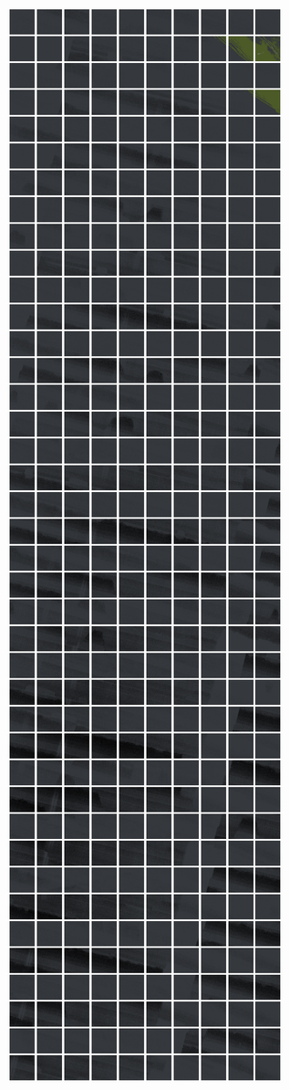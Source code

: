 <html>
<div>
<img src="https://github.com/HakkaTjakka/NL_TILE_MAP/blob/main/18/629/-1061/r.6290.-10610.png" height="44" width="44">
<img src="https://github.com/HakkaTjakka/NL_TILE_MAP/blob/main/18/629/-1061/r.6291.-10610.png" height="44" width="44">
<img src="https://github.com/HakkaTjakka/NL_TILE_MAP/blob/main/18/629/-1061/r.6292.-10610.png" height="44" width="44">
<img src="https://github.com/HakkaTjakka/NL_TILE_MAP/blob/main/18/629/-1061/r.6293.-10610.png" height="44" width="44">
<img src="https://github.com/HakkaTjakka/NL_TILE_MAP/blob/main/18/629/-1061/r.6294.-10610.png" height="44" width="44">
<img src="https://github.com/HakkaTjakka/NL_TILE_MAP/blob/main/18/629/-1061/r.6295.-10610.png" height="44" width="44">
<img src="https://github.com/HakkaTjakka/NL_TILE_MAP/blob/main/18/629/-1061/r.6296.-10610.png" height="44" width="44">
<img src="https://github.com/HakkaTjakka/NL_TILE_MAP/blob/main/18/629/-1061/r.6297.-10610.png" height="44" width="44">
<img src="https://github.com/HakkaTjakka/NL_TILE_MAP/blob/main/18/629/-1061/r.6298.-10610.png" height="44" width="44">
<img src="https://github.com/HakkaTjakka/NL_TILE_MAP/blob/main/18/629/-1061/r.6299.-10610.png" height="44" width="44">
<img src="https://github.com/HakkaTjakka/NL_TILE_MAP/blob/main/18/630/-1061/r.6300.-10610.png" height="44" width="44">
<img src="https://github.com/HakkaTjakka/NL_TILE_MAP/blob/main/18/630/-1061/r.6301.-10610.png" height="44" width="44">
<img src="https://github.com/HakkaTjakka/NL_TILE_MAP/blob/main/18/630/-1061/r.6302.-10610.png" height="44" width="44">
<img src="https://github.com/HakkaTjakka/NL_TILE_MAP/blob/main/18/630/-1061/r.6303.-10610.png" height="44" width="44">
<img src="https://github.com/HakkaTjakka/NL_TILE_MAP/blob/main/18/630/-1061/r.6304.-10610.png" height="44" width="44">
<img src="https://github.com/HakkaTjakka/NL_TILE_MAP/blob/main/18/630/-1061/r.6305.-10610.png" height="44" width="44">
<img src="https://github.com/HakkaTjakka/NL_TILE_MAP/blob/main/18/630/-1061/r.6306.-10610.png" height="44" width="44">
<img src="https://github.com/HakkaTjakka/NL_TILE_MAP/blob/main/18/630/-1061/r.6307.-10610.png" height="44" width="44">
<img src="https://github.com/HakkaTjakka/NL_TILE_MAP/blob/main/18/630/-1061/r.6308.-10610.png" height="44" width="44">
<img src="https://github.com/HakkaTjakka/NL_TILE_MAP/blob/main/18/630/-1061/r.6309.-10610.png" height="44" width="44">
<br>
<img src="https://github.com/HakkaTjakka/NL_TILE_MAP/blob/main/18/629/-1061/r.6290.-10609.png" height="44" width="44">
<img src="https://github.com/HakkaTjakka/NL_TILE_MAP/blob/main/18/629/-1061/r.6291.-10609.png" height="44" width="44">
<img src="https://github.com/HakkaTjakka/NL_TILE_MAP/blob/main/18/629/-1061/r.6292.-10609.png" height="44" width="44">
<img src="https://github.com/HakkaTjakka/NL_TILE_MAP/blob/main/18/629/-1061/r.6293.-10609.png" height="44" width="44">
<img src="https://github.com/HakkaTjakka/NL_TILE_MAP/blob/main/18/629/-1061/r.6294.-10609.png" height="44" width="44">
<img src="https://github.com/HakkaTjakka/NL_TILE_MAP/blob/main/18/629/-1061/r.6295.-10609.png" height="44" width="44">
<img src="https://github.com/HakkaTjakka/NL_TILE_MAP/blob/main/18/629/-1061/r.6296.-10609.png" height="44" width="44">
<img src="https://github.com/HakkaTjakka/NL_TILE_MAP/blob/main/18/629/-1061/r.6297.-10609.png" height="44" width="44">
<img src="https://github.com/HakkaTjakka/NL_TILE_MAP/blob/main/18/629/-1061/r.6298.-10609.png" height="44" width="44">
<img src="https://github.com/HakkaTjakka/NL_TILE_MAP/blob/main/18/629/-1061/r.6299.-10609.png" height="44" width="44">
<img src="https://github.com/HakkaTjakka/NL_TILE_MAP/blob/main/18/630/-1061/r.6300.-10609.png" height="44" width="44">
<img src="https://github.com/HakkaTjakka/NL_TILE_MAP/blob/main/18/630/-1061/r.6301.-10609.png" height="44" width="44">
<img src="https://github.com/HakkaTjakka/NL_TILE_MAP/blob/main/18/630/-1061/r.6302.-10609.png" height="44" width="44">
<img src="https://github.com/HakkaTjakka/NL_TILE_MAP/blob/main/18/630/-1061/r.6303.-10609.png" height="44" width="44">
<img src="https://github.com/HakkaTjakka/NL_TILE_MAP/blob/main/18/630/-1061/r.6304.-10609.png" height="44" width="44">
<img src="https://github.com/HakkaTjakka/NL_TILE_MAP/blob/main/18/630/-1061/r.6305.-10609.png" height="44" width="44">
<img src="https://github.com/HakkaTjakka/NL_TILE_MAP/blob/main/18/630/-1061/r.6306.-10609.png" height="44" width="44">
<img src="https://github.com/HakkaTjakka/NL_TILE_MAP/blob/main/18/630/-1061/r.6307.-10609.png" height="44" width="44">
<img src="https://github.com/HakkaTjakka/NL_TILE_MAP/blob/main/18/630/-1061/r.6308.-10609.png" height="44" width="44">
<img src="https://github.com/HakkaTjakka/NL_TILE_MAP/blob/main/18/630/-1061/r.6309.-10609.png" height="44" width="44">
<br>
<img src="https://github.com/HakkaTjakka/NL_TILE_MAP/blob/main/18/629/-1061/r.6290.-10608.png" height="44" width="44">
<img src="https://github.com/HakkaTjakka/NL_TILE_MAP/blob/main/18/629/-1061/r.6291.-10608.png" height="44" width="44">
<img src="https://github.com/HakkaTjakka/NL_TILE_MAP/blob/main/18/629/-1061/r.6292.-10608.png" height="44" width="44">
<img src="https://github.com/HakkaTjakka/NL_TILE_MAP/blob/main/18/629/-1061/r.6293.-10608.png" height="44" width="44">
<img src="https://github.com/HakkaTjakka/NL_TILE_MAP/blob/main/18/629/-1061/r.6294.-10608.png" height="44" width="44">
<img src="https://github.com/HakkaTjakka/NL_TILE_MAP/blob/main/18/629/-1061/r.6295.-10608.png" height="44" width="44">
<img src="https://github.com/HakkaTjakka/NL_TILE_MAP/blob/main/18/629/-1061/r.6296.-10608.png" height="44" width="44">
<img src="https://github.com/HakkaTjakka/NL_TILE_MAP/blob/main/18/629/-1061/r.6297.-10608.png" height="44" width="44">
<img src="https://github.com/HakkaTjakka/NL_TILE_MAP/blob/main/18/629/-1061/r.6298.-10608.png" height="44" width="44">
<img src="https://github.com/HakkaTjakka/NL_TILE_MAP/blob/main/18/629/-1061/r.6299.-10608.png" height="44" width="44">
<img src="https://github.com/HakkaTjakka/NL_TILE_MAP/blob/main/18/630/-1061/r.6300.-10608.png" height="44" width="44">
<img src="https://github.com/HakkaTjakka/NL_TILE_MAP/blob/main/18/630/-1061/r.6301.-10608.png" height="44" width="44">
<img src="https://github.com/HakkaTjakka/NL_TILE_MAP/blob/main/18/630/-1061/r.6302.-10608.png" height="44" width="44">
<img src="https://github.com/HakkaTjakka/NL_TILE_MAP/blob/main/18/630/-1061/r.6303.-10608.png" height="44" width="44">
<img src="https://github.com/HakkaTjakka/NL_TILE_MAP/blob/main/18/630/-1061/r.6304.-10608.png" height="44" width="44">
<img src="https://github.com/HakkaTjakka/NL_TILE_MAP/blob/main/18/630/-1061/r.6305.-10608.png" height="44" width="44">
<img src="https://github.com/HakkaTjakka/NL_TILE_MAP/blob/main/18/630/-1061/r.6306.-10608.png" height="44" width="44">
<img src="https://github.com/HakkaTjakka/NL_TILE_MAP/blob/main/18/630/-1061/r.6307.-10608.png" height="44" width="44">
<img src="https://github.com/HakkaTjakka/NL_TILE_MAP/blob/main/18/630/-1061/r.6308.-10608.png" height="44" width="44">
<img src="https://github.com/HakkaTjakka/NL_TILE_MAP/blob/main/18/630/-1061/r.6309.-10608.png" height="44" width="44">
<br>
<img src="https://github.com/HakkaTjakka/NL_TILE_MAP/blob/main/18/629/-1061/r.6290.-10607.png" height="44" width="44">
<img src="https://github.com/HakkaTjakka/NL_TILE_MAP/blob/main/18/629/-1061/r.6291.-10607.png" height="44" width="44">
<img src="https://github.com/HakkaTjakka/NL_TILE_MAP/blob/main/18/629/-1061/r.6292.-10607.png" height="44" width="44">
<img src="https://github.com/HakkaTjakka/NL_TILE_MAP/blob/main/18/629/-1061/r.6293.-10607.png" height="44" width="44">
<img src="https://github.com/HakkaTjakka/NL_TILE_MAP/blob/main/18/629/-1061/r.6294.-10607.png" height="44" width="44">
<img src="https://github.com/HakkaTjakka/NL_TILE_MAP/blob/main/18/629/-1061/r.6295.-10607.png" height="44" width="44">
<img src="https://github.com/HakkaTjakka/NL_TILE_MAP/blob/main/18/629/-1061/r.6296.-10607.png" height="44" width="44">
<img src="https://github.com/HakkaTjakka/NL_TILE_MAP/blob/main/18/629/-1061/r.6297.-10607.png" height="44" width="44">
<img src="https://github.com/HakkaTjakka/NL_TILE_MAP/blob/main/18/629/-1061/r.6298.-10607.png" height="44" width="44">
<img src="https://github.com/HakkaTjakka/NL_TILE_MAP/blob/main/18/629/-1061/r.6299.-10607.png" height="44" width="44">
<img src="https://github.com/HakkaTjakka/NL_TILE_MAP/blob/main/18/630/-1061/r.6300.-10607.png" height="44" width="44">
<img src="https://github.com/HakkaTjakka/NL_TILE_MAP/blob/main/18/630/-1061/r.6301.-10607.png" height="44" width="44">
<img src="https://github.com/HakkaTjakka/NL_TILE_MAP/blob/main/18/630/-1061/r.6302.-10607.png" height="44" width="44">
<img src="https://github.com/HakkaTjakka/NL_TILE_MAP/blob/main/18/630/-1061/r.6303.-10607.png" height="44" width="44">
<img src="https://github.com/HakkaTjakka/NL_TILE_MAP/blob/main/18/630/-1061/r.6304.-10607.png" height="44" width="44">
<img src="https://github.com/HakkaTjakka/NL_TILE_MAP/blob/main/18/630/-1061/r.6305.-10607.png" height="44" width="44">
<img src="https://github.com/HakkaTjakka/NL_TILE_MAP/blob/main/18/630/-1061/r.6306.-10607.png" height="44" width="44">
<img src="https://github.com/HakkaTjakka/NL_TILE_MAP/blob/main/18/630/-1061/r.6307.-10607.png" height="44" width="44">
<img src="https://github.com/HakkaTjakka/NL_TILE_MAP/blob/main/18/630/-1061/r.6308.-10607.png" height="44" width="44">
<img src="https://github.com/HakkaTjakka/NL_TILE_MAP/blob/main/18/630/-1061/r.6309.-10607.png" height="44" width="44">
<br>
<img src="https://github.com/HakkaTjakka/NL_TILE_MAP/blob/main/18/629/-1061/r.6290.-10606.png" height="44" width="44">
<img src="https://github.com/HakkaTjakka/NL_TILE_MAP/blob/main/18/629/-1061/r.6291.-10606.png" height="44" width="44">
<img src="https://github.com/HakkaTjakka/NL_TILE_MAP/blob/main/18/629/-1061/r.6292.-10606.png" height="44" width="44">
<img src="https://github.com/HakkaTjakka/NL_TILE_MAP/blob/main/18/629/-1061/r.6293.-10606.png" height="44" width="44">
<img src="https://github.com/HakkaTjakka/NL_TILE_MAP/blob/main/18/629/-1061/r.6294.-10606.png" height="44" width="44">
<img src="https://github.com/HakkaTjakka/NL_TILE_MAP/blob/main/18/629/-1061/r.6295.-10606.png" height="44" width="44">
<img src="https://github.com/HakkaTjakka/NL_TILE_MAP/blob/main/18/629/-1061/r.6296.-10606.png" height="44" width="44">
<img src="https://github.com/HakkaTjakka/NL_TILE_MAP/blob/main/18/629/-1061/r.6297.-10606.png" height="44" width="44">
<img src="https://github.com/HakkaTjakka/NL_TILE_MAP/blob/main/18/629/-1061/r.6298.-10606.png" height="44" width="44">
<img src="https://github.com/HakkaTjakka/NL_TILE_MAP/blob/main/18/629/-1061/r.6299.-10606.png" height="44" width="44">
<img src="https://github.com/HakkaTjakka/NL_TILE_MAP/blob/main/18/630/-1061/r.6300.-10606.png" height="44" width="44">
<img src="https://github.com/HakkaTjakka/NL_TILE_MAP/blob/main/18/630/-1061/r.6301.-10606.png" height="44" width="44">
<img src="https://github.com/HakkaTjakka/NL_TILE_MAP/blob/main/18/630/-1061/r.6302.-10606.png" height="44" width="44">
<img src="https://github.com/HakkaTjakka/NL_TILE_MAP/blob/main/18/630/-1061/r.6303.-10606.png" height="44" width="44">
<img src="https://github.com/HakkaTjakka/NL_TILE_MAP/blob/main/18/630/-1061/r.6304.-10606.png" height="44" width="44">
<img src="https://github.com/HakkaTjakka/NL_TILE_MAP/blob/main/18/630/-1061/r.6305.-10606.png" height="44" width="44">
<img src="https://github.com/HakkaTjakka/NL_TILE_MAP/blob/main/18/630/-1061/r.6306.-10606.png" height="44" width="44">
<img src="https://github.com/HakkaTjakka/NL_TILE_MAP/blob/main/18/630/-1061/r.6307.-10606.png" height="44" width="44">
<img src="https://github.com/HakkaTjakka/NL_TILE_MAP/blob/main/18/630/-1061/r.6308.-10606.png" height="44" width="44">
<img src="https://github.com/HakkaTjakka/NL_TILE_MAP/blob/main/18/630/-1061/r.6309.-10606.png" height="44" width="44">
<br>
<img src="https://github.com/HakkaTjakka/NL_TILE_MAP/blob/main/18/629/-1061/r.6290.-10605.png" height="44" width="44">
<img src="https://github.com/HakkaTjakka/NL_TILE_MAP/blob/main/18/629/-1061/r.6291.-10605.png" height="44" width="44">
<img src="https://github.com/HakkaTjakka/NL_TILE_MAP/blob/main/18/629/-1061/r.6292.-10605.png" height="44" width="44">
<img src="https://github.com/HakkaTjakka/NL_TILE_MAP/blob/main/18/629/-1061/r.6293.-10605.png" height="44" width="44">
<img src="https://github.com/HakkaTjakka/NL_TILE_MAP/blob/main/18/629/-1061/r.6294.-10605.png" height="44" width="44">
<img src="https://github.com/HakkaTjakka/NL_TILE_MAP/blob/main/18/629/-1061/r.6295.-10605.png" height="44" width="44">
<img src="https://github.com/HakkaTjakka/NL_TILE_MAP/blob/main/18/629/-1061/r.6296.-10605.png" height="44" width="44">
<img src="https://github.com/HakkaTjakka/NL_TILE_MAP/blob/main/18/629/-1061/r.6297.-10605.png" height="44" width="44">
<img src="https://github.com/HakkaTjakka/NL_TILE_MAP/blob/main/18/629/-1061/r.6298.-10605.png" height="44" width="44">
<img src="https://github.com/HakkaTjakka/NL_TILE_MAP/blob/main/18/629/-1061/r.6299.-10605.png" height="44" width="44">
<img src="https://github.com/HakkaTjakka/NL_TILE_MAP/blob/main/18/630/-1061/r.6300.-10605.png" height="44" width="44">
<img src="https://github.com/HakkaTjakka/NL_TILE_MAP/blob/main/18/630/-1061/r.6301.-10605.png" height="44" width="44">
<img src="https://github.com/HakkaTjakka/NL_TILE_MAP/blob/main/18/630/-1061/r.6302.-10605.png" height="44" width="44">
<img src="https://github.com/HakkaTjakka/NL_TILE_MAP/blob/main/18/630/-1061/r.6303.-10605.png" height="44" width="44">
<img src="https://github.com/HakkaTjakka/NL_TILE_MAP/blob/main/18/630/-1061/r.6304.-10605.png" height="44" width="44">
<img src="https://github.com/HakkaTjakka/NL_TILE_MAP/blob/main/18/630/-1061/r.6305.-10605.png" height="44" width="44">
<img src="https://github.com/HakkaTjakka/NL_TILE_MAP/blob/main/18/630/-1061/r.6306.-10605.png" height="44" width="44">
<img src="https://github.com/HakkaTjakka/NL_TILE_MAP/blob/main/18/630/-1061/r.6307.-10605.png" height="44" width="44">
<img src="https://github.com/HakkaTjakka/NL_TILE_MAP/blob/main/18/630/-1061/r.6308.-10605.png" height="44" width="44">
<img src="https://github.com/HakkaTjakka/NL_TILE_MAP/blob/main/18/630/-1061/r.6309.-10605.png" height="44" width="44">
<br>
<img src="https://github.com/HakkaTjakka/NL_TILE_MAP/blob/main/18/629/-1061/r.6290.-10604.png" height="44" width="44">
<img src="https://github.com/HakkaTjakka/NL_TILE_MAP/blob/main/18/629/-1061/r.6291.-10604.png" height="44" width="44">
<img src="https://github.com/HakkaTjakka/NL_TILE_MAP/blob/main/18/629/-1061/r.6292.-10604.png" height="44" width="44">
<img src="https://github.com/HakkaTjakka/NL_TILE_MAP/blob/main/18/629/-1061/r.6293.-10604.png" height="44" width="44">
<img src="https://github.com/HakkaTjakka/NL_TILE_MAP/blob/main/18/629/-1061/r.6294.-10604.png" height="44" width="44">
<img src="https://github.com/HakkaTjakka/NL_TILE_MAP/blob/main/18/629/-1061/r.6295.-10604.png" height="44" width="44">
<img src="https://github.com/HakkaTjakka/NL_TILE_MAP/blob/main/18/629/-1061/r.6296.-10604.png" height="44" width="44">
<img src="https://github.com/HakkaTjakka/NL_TILE_MAP/blob/main/18/629/-1061/r.6297.-10604.png" height="44" width="44">
<img src="https://github.com/HakkaTjakka/NL_TILE_MAP/blob/main/18/629/-1061/r.6298.-10604.png" height="44" width="44">
<img src="https://github.com/HakkaTjakka/NL_TILE_MAP/blob/main/18/629/-1061/r.6299.-10604.png" height="44" width="44">
<img src="https://github.com/HakkaTjakka/NL_TILE_MAP/blob/main/18/630/-1061/r.6300.-10604.png" height="44" width="44">
<img src="https://github.com/HakkaTjakka/NL_TILE_MAP/blob/main/18/630/-1061/r.6301.-10604.png" height="44" width="44">
<img src="https://github.com/HakkaTjakka/NL_TILE_MAP/blob/main/18/630/-1061/r.6302.-10604.png" height="44" width="44">
<img src="https://github.com/HakkaTjakka/NL_TILE_MAP/blob/main/18/630/-1061/r.6303.-10604.png" height="44" width="44">
<img src="https://github.com/HakkaTjakka/NL_TILE_MAP/blob/main/18/630/-1061/r.6304.-10604.png" height="44" width="44">
<img src="https://github.com/HakkaTjakka/NL_TILE_MAP/blob/main/18/630/-1061/r.6305.-10604.png" height="44" width="44">
<img src="https://github.com/HakkaTjakka/NL_TILE_MAP/blob/main/18/630/-1061/r.6306.-10604.png" height="44" width="44">
<img src="https://github.com/HakkaTjakka/NL_TILE_MAP/blob/main/18/630/-1061/r.6307.-10604.png" height="44" width="44">
<img src="https://github.com/HakkaTjakka/NL_TILE_MAP/blob/main/18/630/-1061/r.6308.-10604.png" height="44" width="44">
<img src="https://github.com/HakkaTjakka/NL_TILE_MAP/blob/main/18/630/-1061/r.6309.-10604.png" height="44" width="44">
<br>
<img src="https://github.com/HakkaTjakka/NL_TILE_MAP/blob/main/18/629/-1061/r.6290.-10603.png" height="44" width="44">
<img src="https://github.com/HakkaTjakka/NL_TILE_MAP/blob/main/18/629/-1061/r.6291.-10603.png" height="44" width="44">
<img src="https://github.com/HakkaTjakka/NL_TILE_MAP/blob/main/18/629/-1061/r.6292.-10603.png" height="44" width="44">
<img src="https://github.com/HakkaTjakka/NL_TILE_MAP/blob/main/18/629/-1061/r.6293.-10603.png" height="44" width="44">
<img src="https://github.com/HakkaTjakka/NL_TILE_MAP/blob/main/18/629/-1061/r.6294.-10603.png" height="44" width="44">
<img src="https://github.com/HakkaTjakka/NL_TILE_MAP/blob/main/18/629/-1061/r.6295.-10603.png" height="44" width="44">
<img src="https://github.com/HakkaTjakka/NL_TILE_MAP/blob/main/18/629/-1061/r.6296.-10603.png" height="44" width="44">
<img src="https://github.com/HakkaTjakka/NL_TILE_MAP/blob/main/18/629/-1061/r.6297.-10603.png" height="44" width="44">
<img src="https://github.com/HakkaTjakka/NL_TILE_MAP/blob/main/18/629/-1061/r.6298.-10603.png" height="44" width="44">
<img src="https://github.com/HakkaTjakka/NL_TILE_MAP/blob/main/18/629/-1061/r.6299.-10603.png" height="44" width="44">
<img src="https://github.com/HakkaTjakka/NL_TILE_MAP/blob/main/18/630/-1061/r.6300.-10603.png" height="44" width="44">
<img src="https://github.com/HakkaTjakka/NL_TILE_MAP/blob/main/18/630/-1061/r.6301.-10603.png" height="44" width="44">
<img src="https://github.com/HakkaTjakka/NL_TILE_MAP/blob/main/18/630/-1061/r.6302.-10603.png" height="44" width="44">
<img src="https://github.com/HakkaTjakka/NL_TILE_MAP/blob/main/18/630/-1061/r.6303.-10603.png" height="44" width="44">
<img src="https://github.com/HakkaTjakka/NL_TILE_MAP/blob/main/18/630/-1061/r.6304.-10603.png" height="44" width="44">
<img src="https://github.com/HakkaTjakka/NL_TILE_MAP/blob/main/18/630/-1061/r.6305.-10603.png" height="44" width="44">
<img src="https://github.com/HakkaTjakka/NL_TILE_MAP/blob/main/18/630/-1061/r.6306.-10603.png" height="44" width="44">
<img src="https://github.com/HakkaTjakka/NL_TILE_MAP/blob/main/18/630/-1061/r.6307.-10603.png" height="44" width="44">
<img src="https://github.com/HakkaTjakka/NL_TILE_MAP/blob/main/18/630/-1061/r.6308.-10603.png" height="44" width="44">
<img src="https://github.com/HakkaTjakka/NL_TILE_MAP/blob/main/18/630/-1061/r.6309.-10603.png" height="44" width="44">
<br>
<img src="https://github.com/HakkaTjakka/NL_TILE_MAP/blob/main/18/629/-1061/r.6290.-10602.png" height="44" width="44">
<img src="https://github.com/HakkaTjakka/NL_TILE_MAP/blob/main/18/629/-1061/r.6291.-10602.png" height="44" width="44">
<img src="https://github.com/HakkaTjakka/NL_TILE_MAP/blob/main/18/629/-1061/r.6292.-10602.png" height="44" width="44">
<img src="https://github.com/HakkaTjakka/NL_TILE_MAP/blob/main/18/629/-1061/r.6293.-10602.png" height="44" width="44">
<img src="https://github.com/HakkaTjakka/NL_TILE_MAP/blob/main/18/629/-1061/r.6294.-10602.png" height="44" width="44">
<img src="https://github.com/HakkaTjakka/NL_TILE_MAP/blob/main/18/629/-1061/r.6295.-10602.png" height="44" width="44">
<img src="https://github.com/HakkaTjakka/NL_TILE_MAP/blob/main/18/629/-1061/r.6296.-10602.png" height="44" width="44">
<img src="https://github.com/HakkaTjakka/NL_TILE_MAP/blob/main/18/629/-1061/r.6297.-10602.png" height="44" width="44">
<img src="https://github.com/HakkaTjakka/NL_TILE_MAP/blob/main/18/629/-1061/r.6298.-10602.png" height="44" width="44">
<img src="https://github.com/HakkaTjakka/NL_TILE_MAP/blob/main/18/629/-1061/r.6299.-10602.png" height="44" width="44">
<img src="https://github.com/HakkaTjakka/NL_TILE_MAP/blob/main/18/630/-1061/r.6300.-10602.png" height="44" width="44">
<img src="https://github.com/HakkaTjakka/NL_TILE_MAP/blob/main/18/630/-1061/r.6301.-10602.png" height="44" width="44">
<img src="https://github.com/HakkaTjakka/NL_TILE_MAP/blob/main/18/630/-1061/r.6302.-10602.png" height="44" width="44">
<img src="https://github.com/HakkaTjakka/NL_TILE_MAP/blob/main/18/630/-1061/r.6303.-10602.png" height="44" width="44">
<img src="https://github.com/HakkaTjakka/NL_TILE_MAP/blob/main/18/630/-1061/r.6304.-10602.png" height="44" width="44">
<img src="https://github.com/HakkaTjakka/NL_TILE_MAP/blob/main/18/630/-1061/r.6305.-10602.png" height="44" width="44">
<img src="https://github.com/HakkaTjakka/NL_TILE_MAP/blob/main/18/630/-1061/r.6306.-10602.png" height="44" width="44">
<img src="https://github.com/HakkaTjakka/NL_TILE_MAP/blob/main/18/630/-1061/r.6307.-10602.png" height="44" width="44">
<img src="https://github.com/HakkaTjakka/NL_TILE_MAP/blob/main/18/630/-1061/r.6308.-10602.png" height="44" width="44">
<img src="https://github.com/HakkaTjakka/NL_TILE_MAP/blob/main/18/630/-1061/r.6309.-10602.png" height="44" width="44">
<br>
<img src="https://github.com/HakkaTjakka/NL_TILE_MAP/blob/main/18/629/-1061/r.6290.-10601.png" height="44" width="44">
<img src="https://github.com/HakkaTjakka/NL_TILE_MAP/blob/main/18/629/-1061/r.6291.-10601.png" height="44" width="44">
<img src="https://github.com/HakkaTjakka/NL_TILE_MAP/blob/main/18/629/-1061/r.6292.-10601.png" height="44" width="44">
<img src="https://github.com/HakkaTjakka/NL_TILE_MAP/blob/main/18/629/-1061/r.6293.-10601.png" height="44" width="44">
<img src="https://github.com/HakkaTjakka/NL_TILE_MAP/blob/main/18/629/-1061/r.6294.-10601.png" height="44" width="44">
<img src="https://github.com/HakkaTjakka/NL_TILE_MAP/blob/main/18/629/-1061/r.6295.-10601.png" height="44" width="44">
<img src="https://github.com/HakkaTjakka/NL_TILE_MAP/blob/main/18/629/-1061/r.6296.-10601.png" height="44" width="44">
<img src="https://github.com/HakkaTjakka/NL_TILE_MAP/blob/main/18/629/-1061/r.6297.-10601.png" height="44" width="44">
<img src="https://github.com/HakkaTjakka/NL_TILE_MAP/blob/main/18/629/-1061/r.6298.-10601.png" height="44" width="44">
<img src="https://github.com/HakkaTjakka/NL_TILE_MAP/blob/main/18/629/-1061/r.6299.-10601.png" height="44" width="44">
<img src="https://github.com/HakkaTjakka/NL_TILE_MAP/blob/main/18/630/-1061/r.6300.-10601.png" height="44" width="44">
<img src="https://github.com/HakkaTjakka/NL_TILE_MAP/blob/main/18/630/-1061/r.6301.-10601.png" height="44" width="44">
<img src="https://github.com/HakkaTjakka/NL_TILE_MAP/blob/main/18/630/-1061/r.6302.-10601.png" height="44" width="44">
<img src="https://github.com/HakkaTjakka/NL_TILE_MAP/blob/main/18/630/-1061/r.6303.-10601.png" height="44" width="44">
<img src="https://github.com/HakkaTjakka/NL_TILE_MAP/blob/main/18/630/-1061/r.6304.-10601.png" height="44" width="44">
<img src="https://github.com/HakkaTjakka/NL_TILE_MAP/blob/main/18/630/-1061/r.6305.-10601.png" height="44" width="44">
<img src="https://github.com/HakkaTjakka/NL_TILE_MAP/blob/main/18/630/-1061/r.6306.-10601.png" height="44" width="44">
<img src="https://github.com/HakkaTjakka/NL_TILE_MAP/blob/main/18/630/-1061/r.6307.-10601.png" height="44" width="44">
<img src="https://github.com/HakkaTjakka/NL_TILE_MAP/blob/main/18/630/-1061/r.6308.-10601.png" height="44" width="44">
<img src="https://github.com/HakkaTjakka/NL_TILE_MAP/blob/main/18/630/-1061/r.6309.-10601.png" height="44" width="44">
<br>
<img src="https://github.com/HakkaTjakka/NL_TILE_MAP/blob/main/18/629/-1060/r.6290.-10600.png" height="44" width="44">
<img src="https://github.com/HakkaTjakka/NL_TILE_MAP/blob/main/18/629/-1060/r.6291.-10600.png" height="44" width="44">
<img src="https://github.com/HakkaTjakka/NL_TILE_MAP/blob/main/18/629/-1060/r.6292.-10600.png" height="44" width="44">
<img src="https://github.com/HakkaTjakka/NL_TILE_MAP/blob/main/18/629/-1060/r.6293.-10600.png" height="44" width="44">
<img src="https://github.com/HakkaTjakka/NL_TILE_MAP/blob/main/18/629/-1060/r.6294.-10600.png" height="44" width="44">
<img src="https://github.com/HakkaTjakka/NL_TILE_MAP/blob/main/18/629/-1060/r.6295.-10600.png" height="44" width="44">
<img src="https://github.com/HakkaTjakka/NL_TILE_MAP/blob/main/18/629/-1060/r.6296.-10600.png" height="44" width="44">
<img src="https://github.com/HakkaTjakka/NL_TILE_MAP/blob/main/18/629/-1060/r.6297.-10600.png" height="44" width="44">
<img src="https://github.com/HakkaTjakka/NL_TILE_MAP/blob/main/18/629/-1060/r.6298.-10600.png" height="44" width="44">
<img src="https://github.com/HakkaTjakka/NL_TILE_MAP/blob/main/18/629/-1060/r.6299.-10600.png" height="44" width="44">
<img src="https://github.com/HakkaTjakka/NL_TILE_MAP/blob/main/18/630/-1060/r.6300.-10600.png" height="44" width="44">
<img src="https://github.com/HakkaTjakka/NL_TILE_MAP/blob/main/18/630/-1060/r.6301.-10600.png" height="44" width="44">
<img src="https://github.com/HakkaTjakka/NL_TILE_MAP/blob/main/18/630/-1060/r.6302.-10600.png" height="44" width="44">
<img src="https://github.com/HakkaTjakka/NL_TILE_MAP/blob/main/18/630/-1060/r.6303.-10600.png" height="44" width="44">
<img src="https://github.com/HakkaTjakka/NL_TILE_MAP/blob/main/18/630/-1060/r.6304.-10600.png" height="44" width="44">
<img src="https://github.com/HakkaTjakka/NL_TILE_MAP/blob/main/18/630/-1060/r.6305.-10600.png" height="44" width="44">
<img src="https://github.com/HakkaTjakka/NL_TILE_MAP/blob/main/18/630/-1060/r.6306.-10600.png" height="44" width="44">
<img src="https://github.com/HakkaTjakka/NL_TILE_MAP/blob/main/18/630/-1060/r.6307.-10600.png" height="44" width="44">
<img src="https://github.com/HakkaTjakka/NL_TILE_MAP/blob/main/18/630/-1060/r.6308.-10600.png" height="44" width="44">
<img src="https://github.com/HakkaTjakka/NL_TILE_MAP/blob/main/18/630/-1060/r.6309.-10600.png" height="44" width="44">
<br>
<img src="https://github.com/HakkaTjakka/NL_TILE_MAP/blob/main/18/629/-1060/r.6290.-10599.png" height="44" width="44">
<img src="https://github.com/HakkaTjakka/NL_TILE_MAP/blob/main/18/629/-1060/r.6291.-10599.png" height="44" width="44">
<img src="https://github.com/HakkaTjakka/NL_TILE_MAP/blob/main/18/629/-1060/r.6292.-10599.png" height="44" width="44">
<img src="https://github.com/HakkaTjakka/NL_TILE_MAP/blob/main/18/629/-1060/r.6293.-10599.png" height="44" width="44">
<img src="https://github.com/HakkaTjakka/NL_TILE_MAP/blob/main/18/629/-1060/r.6294.-10599.png" height="44" width="44">
<img src="https://github.com/HakkaTjakka/NL_TILE_MAP/blob/main/18/629/-1060/r.6295.-10599.png" height="44" width="44">
<img src="https://github.com/HakkaTjakka/NL_TILE_MAP/blob/main/18/629/-1060/r.6296.-10599.png" height="44" width="44">
<img src="https://github.com/HakkaTjakka/NL_TILE_MAP/blob/main/18/629/-1060/r.6297.-10599.png" height="44" width="44">
<img src="https://github.com/HakkaTjakka/NL_TILE_MAP/blob/main/18/629/-1060/r.6298.-10599.png" height="44" width="44">
<img src="https://github.com/HakkaTjakka/NL_TILE_MAP/blob/main/18/629/-1060/r.6299.-10599.png" height="44" width="44">
<img src="https://github.com/HakkaTjakka/NL_TILE_MAP/blob/main/18/630/-1060/r.6300.-10599.png" height="44" width="44">
<img src="https://github.com/HakkaTjakka/NL_TILE_MAP/blob/main/18/630/-1060/r.6301.-10599.png" height="44" width="44">
<img src="https://github.com/HakkaTjakka/NL_TILE_MAP/blob/main/18/630/-1060/r.6302.-10599.png" height="44" width="44">
<img src="https://github.com/HakkaTjakka/NL_TILE_MAP/blob/main/18/630/-1060/r.6303.-10599.png" height="44" width="44">
<img src="https://github.com/HakkaTjakka/NL_TILE_MAP/blob/main/18/630/-1060/r.6304.-10599.png" height="44" width="44">
<img src="https://github.com/HakkaTjakka/NL_TILE_MAP/blob/main/18/630/-1060/r.6305.-10599.png" height="44" width="44">
<img src="https://github.com/HakkaTjakka/NL_TILE_MAP/blob/main/18/630/-1060/r.6306.-10599.png" height="44" width="44">
<img src="https://github.com/HakkaTjakka/NL_TILE_MAP/blob/main/18/630/-1060/r.6307.-10599.png" height="44" width="44">
<img src="https://github.com/HakkaTjakka/NL_TILE_MAP/blob/main/18/630/-1060/r.6308.-10599.png" height="44" width="44">
<img src="https://github.com/HakkaTjakka/NL_TILE_MAP/blob/main/18/630/-1060/r.6309.-10599.png" height="44" width="44">
<br>
<img src="https://github.com/HakkaTjakka/NL_TILE_MAP/blob/main/18/629/-1060/r.6290.-10598.png" height="44" width="44">
<img src="https://github.com/HakkaTjakka/NL_TILE_MAP/blob/main/18/629/-1060/r.6291.-10598.png" height="44" width="44">
<img src="https://github.com/HakkaTjakka/NL_TILE_MAP/blob/main/18/629/-1060/r.6292.-10598.png" height="44" width="44">
<img src="https://github.com/HakkaTjakka/NL_TILE_MAP/blob/main/18/629/-1060/r.6293.-10598.png" height="44" width="44">
<img src="https://github.com/HakkaTjakka/NL_TILE_MAP/blob/main/18/629/-1060/r.6294.-10598.png" height="44" width="44">
<img src="https://github.com/HakkaTjakka/NL_TILE_MAP/blob/main/18/629/-1060/r.6295.-10598.png" height="44" width="44">
<img src="https://github.com/HakkaTjakka/NL_TILE_MAP/blob/main/18/629/-1060/r.6296.-10598.png" height="44" width="44">
<img src="https://github.com/HakkaTjakka/NL_TILE_MAP/blob/main/18/629/-1060/r.6297.-10598.png" height="44" width="44">
<img src="https://github.com/HakkaTjakka/NL_TILE_MAP/blob/main/18/629/-1060/r.6298.-10598.png" height="44" width="44">
<img src="https://github.com/HakkaTjakka/NL_TILE_MAP/blob/main/18/629/-1060/r.6299.-10598.png" height="44" width="44">
<img src="https://github.com/HakkaTjakka/NL_TILE_MAP/blob/main/18/630/-1060/r.6300.-10598.png" height="44" width="44">
<img src="https://github.com/HakkaTjakka/NL_TILE_MAP/blob/main/18/630/-1060/r.6301.-10598.png" height="44" width="44">
<img src="https://github.com/HakkaTjakka/NL_TILE_MAP/blob/main/18/630/-1060/r.6302.-10598.png" height="44" width="44">
<img src="https://github.com/HakkaTjakka/NL_TILE_MAP/blob/main/18/630/-1060/r.6303.-10598.png" height="44" width="44">
<img src="https://github.com/HakkaTjakka/NL_TILE_MAP/blob/main/18/630/-1060/r.6304.-10598.png" height="44" width="44">
<img src="https://github.com/HakkaTjakka/NL_TILE_MAP/blob/main/18/630/-1060/r.6305.-10598.png" height="44" width="44">
<img src="https://github.com/HakkaTjakka/NL_TILE_MAP/blob/main/18/630/-1060/r.6306.-10598.png" height="44" width="44">
<img src="https://github.com/HakkaTjakka/NL_TILE_MAP/blob/main/18/630/-1060/r.6307.-10598.png" height="44" width="44">
<img src="https://github.com/HakkaTjakka/NL_TILE_MAP/blob/main/18/630/-1060/r.6308.-10598.png" height="44" width="44">
<img src="https://github.com/HakkaTjakka/NL_TILE_MAP/blob/main/18/630/-1060/r.6309.-10598.png" height="44" width="44">
<br>
<img src="https://github.com/HakkaTjakka/NL_TILE_MAP/blob/main/18/629/-1060/r.6290.-10597.png" height="44" width="44">
<img src="https://github.com/HakkaTjakka/NL_TILE_MAP/blob/main/18/629/-1060/r.6291.-10597.png" height="44" width="44">
<img src="https://github.com/HakkaTjakka/NL_TILE_MAP/blob/main/18/629/-1060/r.6292.-10597.png" height="44" width="44">
<img src="https://github.com/HakkaTjakka/NL_TILE_MAP/blob/main/18/629/-1060/r.6293.-10597.png" height="44" width="44">
<img src="https://github.com/HakkaTjakka/NL_TILE_MAP/blob/main/18/629/-1060/r.6294.-10597.png" height="44" width="44">
<img src="https://github.com/HakkaTjakka/NL_TILE_MAP/blob/main/18/629/-1060/r.6295.-10597.png" height="44" width="44">
<img src="https://github.com/HakkaTjakka/NL_TILE_MAP/blob/main/18/629/-1060/r.6296.-10597.png" height="44" width="44">
<img src="https://github.com/HakkaTjakka/NL_TILE_MAP/blob/main/18/629/-1060/r.6297.-10597.png" height="44" width="44">
<img src="https://github.com/HakkaTjakka/NL_TILE_MAP/blob/main/18/629/-1060/r.6298.-10597.png" height="44" width="44">
<img src="https://github.com/HakkaTjakka/NL_TILE_MAP/blob/main/18/629/-1060/r.6299.-10597.png" height="44" width="44">
<img src="https://github.com/HakkaTjakka/NL_TILE_MAP/blob/main/18/630/-1060/r.6300.-10597.png" height="44" width="44">
<img src="https://github.com/HakkaTjakka/NL_TILE_MAP/blob/main/18/630/-1060/r.6301.-10597.png" height="44" width="44">
<img src="https://github.com/HakkaTjakka/NL_TILE_MAP/blob/main/18/630/-1060/r.6302.-10597.png" height="44" width="44">
<img src="https://github.com/HakkaTjakka/NL_TILE_MAP/blob/main/18/630/-1060/r.6303.-10597.png" height="44" width="44">
<img src="https://github.com/HakkaTjakka/NL_TILE_MAP/blob/main/18/630/-1060/r.6304.-10597.png" height="44" width="44">
<img src="https://github.com/HakkaTjakka/NL_TILE_MAP/blob/main/18/630/-1060/r.6305.-10597.png" height="44" width="44">
<img src="https://github.com/HakkaTjakka/NL_TILE_MAP/blob/main/18/630/-1060/r.6306.-10597.png" height="44" width="44">
<img src="https://github.com/HakkaTjakka/NL_TILE_MAP/blob/main/18/630/-1060/r.6307.-10597.png" height="44" width="44">
<img src="https://github.com/HakkaTjakka/NL_TILE_MAP/blob/main/18/630/-1060/r.6308.-10597.png" height="44" width="44">
<img src="https://github.com/HakkaTjakka/NL_TILE_MAP/blob/main/18/630/-1060/r.6309.-10597.png" height="44" width="44">
<br>
<img src="https://github.com/HakkaTjakka/NL_TILE_MAP/blob/main/18/629/-1060/r.6290.-10596.png" height="44" width="44">
<img src="https://github.com/HakkaTjakka/NL_TILE_MAP/blob/main/18/629/-1060/r.6291.-10596.png" height="44" width="44">
<img src="https://github.com/HakkaTjakka/NL_TILE_MAP/blob/main/18/629/-1060/r.6292.-10596.png" height="44" width="44">
<img src="https://github.com/HakkaTjakka/NL_TILE_MAP/blob/main/18/629/-1060/r.6293.-10596.png" height="44" width="44">
<img src="https://github.com/HakkaTjakka/NL_TILE_MAP/blob/main/18/629/-1060/r.6294.-10596.png" height="44" width="44">
<img src="https://github.com/HakkaTjakka/NL_TILE_MAP/blob/main/18/629/-1060/r.6295.-10596.png" height="44" width="44">
<img src="https://github.com/HakkaTjakka/NL_TILE_MAP/blob/main/18/629/-1060/r.6296.-10596.png" height="44" width="44">
<img src="https://github.com/HakkaTjakka/NL_TILE_MAP/blob/main/18/629/-1060/r.6297.-10596.png" height="44" width="44">
<img src="https://github.com/HakkaTjakka/NL_TILE_MAP/blob/main/18/629/-1060/r.6298.-10596.png" height="44" width="44">
<img src="https://github.com/HakkaTjakka/NL_TILE_MAP/blob/main/18/629/-1060/r.6299.-10596.png" height="44" width="44">
<img src="https://github.com/HakkaTjakka/NL_TILE_MAP/blob/main/18/630/-1060/r.6300.-10596.png" height="44" width="44">
<img src="https://github.com/HakkaTjakka/NL_TILE_MAP/blob/main/18/630/-1060/r.6301.-10596.png" height="44" width="44">
<img src="https://github.com/HakkaTjakka/NL_TILE_MAP/blob/main/18/630/-1060/r.6302.-10596.png" height="44" width="44">
<img src="https://github.com/HakkaTjakka/NL_TILE_MAP/blob/main/18/630/-1060/r.6303.-10596.png" height="44" width="44">
<img src="https://github.com/HakkaTjakka/NL_TILE_MAP/blob/main/18/630/-1060/r.6304.-10596.png" height="44" width="44">
<img src="https://github.com/HakkaTjakka/NL_TILE_MAP/blob/main/18/630/-1060/r.6305.-10596.png" height="44" width="44">
<img src="https://github.com/HakkaTjakka/NL_TILE_MAP/blob/main/18/630/-1060/r.6306.-10596.png" height="44" width="44">
<img src="https://github.com/HakkaTjakka/NL_TILE_MAP/blob/main/18/630/-1060/r.6307.-10596.png" height="44" width="44">
<img src="https://github.com/HakkaTjakka/NL_TILE_MAP/blob/main/18/630/-1060/r.6308.-10596.png" height="44" width="44">
<img src="https://github.com/HakkaTjakka/NL_TILE_MAP/blob/main/18/630/-1060/r.6309.-10596.png" height="44" width="44">
<br>
<img src="https://github.com/HakkaTjakka/NL_TILE_MAP/blob/main/18/629/-1060/r.6290.-10595.png" height="44" width="44">
<img src="https://github.com/HakkaTjakka/NL_TILE_MAP/blob/main/18/629/-1060/r.6291.-10595.png" height="44" width="44">
<img src="https://github.com/HakkaTjakka/NL_TILE_MAP/blob/main/18/629/-1060/r.6292.-10595.png" height="44" width="44">
<img src="https://github.com/HakkaTjakka/NL_TILE_MAP/blob/main/18/629/-1060/r.6293.-10595.png" height="44" width="44">
<img src="https://github.com/HakkaTjakka/NL_TILE_MAP/blob/main/18/629/-1060/r.6294.-10595.png" height="44" width="44">
<img src="https://github.com/HakkaTjakka/NL_TILE_MAP/blob/main/18/629/-1060/r.6295.-10595.png" height="44" width="44">
<img src="https://github.com/HakkaTjakka/NL_TILE_MAP/blob/main/18/629/-1060/r.6296.-10595.png" height="44" width="44">
<img src="https://github.com/HakkaTjakka/NL_TILE_MAP/blob/main/18/629/-1060/r.6297.-10595.png" height="44" width="44">
<img src="https://github.com/HakkaTjakka/NL_TILE_MAP/blob/main/18/629/-1060/r.6298.-10595.png" height="44" width="44">
<img src="https://github.com/HakkaTjakka/NL_TILE_MAP/blob/main/18/629/-1060/r.6299.-10595.png" height="44" width="44">
<img src="https://github.com/HakkaTjakka/NL_TILE_MAP/blob/main/18/630/-1060/r.6300.-10595.png" height="44" width="44">
<img src="https://github.com/HakkaTjakka/NL_TILE_MAP/blob/main/18/630/-1060/r.6301.-10595.png" height="44" width="44">
<img src="https://github.com/HakkaTjakka/NL_TILE_MAP/blob/main/18/630/-1060/r.6302.-10595.png" height="44" width="44">
<img src="https://github.com/HakkaTjakka/NL_TILE_MAP/blob/main/18/630/-1060/r.6303.-10595.png" height="44" width="44">
<img src="https://github.com/HakkaTjakka/NL_TILE_MAP/blob/main/18/630/-1060/r.6304.-10595.png" height="44" width="44">
<img src="https://github.com/HakkaTjakka/NL_TILE_MAP/blob/main/18/630/-1060/r.6305.-10595.png" height="44" width="44">
<img src="https://github.com/HakkaTjakka/NL_TILE_MAP/blob/main/18/630/-1060/r.6306.-10595.png" height="44" width="44">
<img src="https://github.com/HakkaTjakka/NL_TILE_MAP/blob/main/18/630/-1060/r.6307.-10595.png" height="44" width="44">
<img src="https://github.com/HakkaTjakka/NL_TILE_MAP/blob/main/18/630/-1060/r.6308.-10595.png" height="44" width="44">
<img src="https://github.com/HakkaTjakka/NL_TILE_MAP/blob/main/18/630/-1060/r.6309.-10595.png" height="44" width="44">
<br>
<img src="https://github.com/HakkaTjakka/NL_TILE_MAP/blob/main/18/629/-1060/r.6290.-10594.png" height="44" width="44">
<img src="https://github.com/HakkaTjakka/NL_TILE_MAP/blob/main/18/629/-1060/r.6291.-10594.png" height="44" width="44">
<img src="https://github.com/HakkaTjakka/NL_TILE_MAP/blob/main/18/629/-1060/r.6292.-10594.png" height="44" width="44">
<img src="https://github.com/HakkaTjakka/NL_TILE_MAP/blob/main/18/629/-1060/r.6293.-10594.png" height="44" width="44">
<img src="https://github.com/HakkaTjakka/NL_TILE_MAP/blob/main/18/629/-1060/r.6294.-10594.png" height="44" width="44">
<img src="https://github.com/HakkaTjakka/NL_TILE_MAP/blob/main/18/629/-1060/r.6295.-10594.png" height="44" width="44">
<img src="https://github.com/HakkaTjakka/NL_TILE_MAP/blob/main/18/629/-1060/r.6296.-10594.png" height="44" width="44">
<img src="https://github.com/HakkaTjakka/NL_TILE_MAP/blob/main/18/629/-1060/r.6297.-10594.png" height="44" width="44">
<img src="https://github.com/HakkaTjakka/NL_TILE_MAP/blob/main/18/629/-1060/r.6298.-10594.png" height="44" width="44">
<img src="https://github.com/HakkaTjakka/NL_TILE_MAP/blob/main/18/629/-1060/r.6299.-10594.png" height="44" width="44">
<img src="https://github.com/HakkaTjakka/NL_TILE_MAP/blob/main/18/630/-1060/r.6300.-10594.png" height="44" width="44">
<img src="https://github.com/HakkaTjakka/NL_TILE_MAP/blob/main/18/630/-1060/r.6301.-10594.png" height="44" width="44">
<img src="https://github.com/HakkaTjakka/NL_TILE_MAP/blob/main/18/630/-1060/r.6302.-10594.png" height="44" width="44">
<img src="https://github.com/HakkaTjakka/NL_TILE_MAP/blob/main/18/630/-1060/r.6303.-10594.png" height="44" width="44">
<img src="https://github.com/HakkaTjakka/NL_TILE_MAP/blob/main/18/630/-1060/r.6304.-10594.png" height="44" width="44">
<img src="https://github.com/HakkaTjakka/NL_TILE_MAP/blob/main/18/630/-1060/r.6305.-10594.png" height="44" width="44">
<img src="https://github.com/HakkaTjakka/NL_TILE_MAP/blob/main/18/630/-1060/r.6306.-10594.png" height="44" width="44">
<img src="https://github.com/HakkaTjakka/NL_TILE_MAP/blob/main/18/630/-1060/r.6307.-10594.png" height="44" width="44">
<img src="https://github.com/HakkaTjakka/NL_TILE_MAP/blob/main/18/630/-1060/r.6308.-10594.png" height="44" width="44">
<img src="https://github.com/HakkaTjakka/NL_TILE_MAP/blob/main/18/630/-1060/r.6309.-10594.png" height="44" width="44">
<br>
<img src="https://github.com/HakkaTjakka/NL_TILE_MAP/blob/main/18/629/-1060/r.6290.-10593.png" height="44" width="44">
<img src="https://github.com/HakkaTjakka/NL_TILE_MAP/blob/main/18/629/-1060/r.6291.-10593.png" height="44" width="44">
<img src="https://github.com/HakkaTjakka/NL_TILE_MAP/blob/main/18/629/-1060/r.6292.-10593.png" height="44" width="44">
<img src="https://github.com/HakkaTjakka/NL_TILE_MAP/blob/main/18/629/-1060/r.6293.-10593.png" height="44" width="44">
<img src="https://github.com/HakkaTjakka/NL_TILE_MAP/blob/main/18/629/-1060/r.6294.-10593.png" height="44" width="44">
<img src="https://github.com/HakkaTjakka/NL_TILE_MAP/blob/main/18/629/-1060/r.6295.-10593.png" height="44" width="44">
<img src="https://github.com/HakkaTjakka/NL_TILE_MAP/blob/main/18/629/-1060/r.6296.-10593.png" height="44" width="44">
<img src="https://github.com/HakkaTjakka/NL_TILE_MAP/blob/main/18/629/-1060/r.6297.-10593.png" height="44" width="44">
<img src="https://github.com/HakkaTjakka/NL_TILE_MAP/blob/main/18/629/-1060/r.6298.-10593.png" height="44" width="44">
<img src="https://github.com/HakkaTjakka/NL_TILE_MAP/blob/main/18/629/-1060/r.6299.-10593.png" height="44" width="44">
<img src="https://github.com/HakkaTjakka/NL_TILE_MAP/blob/main/18/630/-1060/r.6300.-10593.png" height="44" width="44">
<img src="https://github.com/HakkaTjakka/NL_TILE_MAP/blob/main/18/630/-1060/r.6301.-10593.png" height="44" width="44">
<img src="https://github.com/HakkaTjakka/NL_TILE_MAP/blob/main/18/630/-1060/r.6302.-10593.png" height="44" width="44">
<img src="https://github.com/HakkaTjakka/NL_TILE_MAP/blob/main/18/630/-1060/r.6303.-10593.png" height="44" width="44">
<img src="https://github.com/HakkaTjakka/NL_TILE_MAP/blob/main/18/630/-1060/r.6304.-10593.png" height="44" width="44">
<img src="https://github.com/HakkaTjakka/NL_TILE_MAP/blob/main/18/630/-1060/r.6305.-10593.png" height="44" width="44">
<img src="https://github.com/HakkaTjakka/NL_TILE_MAP/blob/main/18/630/-1060/r.6306.-10593.png" height="44" width="44">
<img src="https://github.com/HakkaTjakka/NL_TILE_MAP/blob/main/18/630/-1060/r.6307.-10593.png" height="44" width="44">
<img src="https://github.com/HakkaTjakka/NL_TILE_MAP/blob/main/18/630/-1060/r.6308.-10593.png" height="44" width="44">
<img src="https://github.com/HakkaTjakka/NL_TILE_MAP/blob/main/18/630/-1060/r.6309.-10593.png" height="44" width="44">
<br>
<img src="https://github.com/HakkaTjakka/NL_TILE_MAP/blob/main/18/629/-1060/r.6290.-10592.png" height="44" width="44">
<img src="https://github.com/HakkaTjakka/NL_TILE_MAP/blob/main/18/629/-1060/r.6291.-10592.png" height="44" width="44">
<img src="https://github.com/HakkaTjakka/NL_TILE_MAP/blob/main/18/629/-1060/r.6292.-10592.png" height="44" width="44">
<img src="https://github.com/HakkaTjakka/NL_TILE_MAP/blob/main/18/629/-1060/r.6293.-10592.png" height="44" width="44">
<img src="https://github.com/HakkaTjakka/NL_TILE_MAP/blob/main/18/629/-1060/r.6294.-10592.png" height="44" width="44">
<img src="https://github.com/HakkaTjakka/NL_TILE_MAP/blob/main/18/629/-1060/r.6295.-10592.png" height="44" width="44">
<img src="https://github.com/HakkaTjakka/NL_TILE_MAP/blob/main/18/629/-1060/r.6296.-10592.png" height="44" width="44">
<img src="https://github.com/HakkaTjakka/NL_TILE_MAP/blob/main/18/629/-1060/r.6297.-10592.png" height="44" width="44">
<img src="https://github.com/HakkaTjakka/NL_TILE_MAP/blob/main/18/629/-1060/r.6298.-10592.png" height="44" width="44">
<img src="https://github.com/HakkaTjakka/NL_TILE_MAP/blob/main/18/629/-1060/r.6299.-10592.png" height="44" width="44">
<img src="https://github.com/HakkaTjakka/NL_TILE_MAP/blob/main/18/630/-1060/r.6300.-10592.png" height="44" width="44">
<img src="https://github.com/HakkaTjakka/NL_TILE_MAP/blob/main/18/630/-1060/r.6301.-10592.png" height="44" width="44">
<img src="https://github.com/HakkaTjakka/NL_TILE_MAP/blob/main/18/630/-1060/r.6302.-10592.png" height="44" width="44">
<img src="https://github.com/HakkaTjakka/NL_TILE_MAP/blob/main/18/630/-1060/r.6303.-10592.png" height="44" width="44">
<img src="https://github.com/HakkaTjakka/NL_TILE_MAP/blob/main/18/630/-1060/r.6304.-10592.png" height="44" width="44">
<img src="https://github.com/HakkaTjakka/NL_TILE_MAP/blob/main/18/630/-1060/r.6305.-10592.png" height="44" width="44">
<img src="https://github.com/HakkaTjakka/NL_TILE_MAP/blob/main/18/630/-1060/r.6306.-10592.png" height="44" width="44">
<img src="https://github.com/HakkaTjakka/NL_TILE_MAP/blob/main/18/630/-1060/r.6307.-10592.png" height="44" width="44">
<img src="https://github.com/HakkaTjakka/NL_TILE_MAP/blob/main/18/630/-1060/r.6308.-10592.png" height="44" width="44">
<img src="https://github.com/HakkaTjakka/NL_TILE_MAP/blob/main/18/630/-1060/r.6309.-10592.png" height="44" width="44">
<br>
<img src="https://github.com/HakkaTjakka/NL_TILE_MAP/blob/main/18/629/-1060/r.6290.-10591.png" height="44" width="44">
<img src="https://github.com/HakkaTjakka/NL_TILE_MAP/blob/main/18/629/-1060/r.6291.-10591.png" height="44" width="44">
<img src="https://github.com/HakkaTjakka/NL_TILE_MAP/blob/main/18/629/-1060/r.6292.-10591.png" height="44" width="44">
<img src="https://github.com/HakkaTjakka/NL_TILE_MAP/blob/main/18/629/-1060/r.6293.-10591.png" height="44" width="44">
<img src="https://github.com/HakkaTjakka/NL_TILE_MAP/blob/main/18/629/-1060/r.6294.-10591.png" height="44" width="44">
<img src="https://github.com/HakkaTjakka/NL_TILE_MAP/blob/main/18/629/-1060/r.6295.-10591.png" height="44" width="44">
<img src="https://github.com/HakkaTjakka/NL_TILE_MAP/blob/main/18/629/-1060/r.6296.-10591.png" height="44" width="44">
<img src="https://github.com/HakkaTjakka/NL_TILE_MAP/blob/main/18/629/-1060/r.6297.-10591.png" height="44" width="44">
<img src="https://github.com/HakkaTjakka/NL_TILE_MAP/blob/main/18/629/-1060/r.6298.-10591.png" height="44" width="44">
<img src="https://github.com/HakkaTjakka/NL_TILE_MAP/blob/main/18/629/-1060/r.6299.-10591.png" height="44" width="44">
<img src="https://github.com/HakkaTjakka/NL_TILE_MAP/blob/main/18/630/-1060/r.6300.-10591.png" height="44" width="44">
<img src="https://github.com/HakkaTjakka/NL_TILE_MAP/blob/main/18/630/-1060/r.6301.-10591.png" height="44" width="44">
<img src="https://github.com/HakkaTjakka/NL_TILE_MAP/blob/main/18/630/-1060/r.6302.-10591.png" height="44" width="44">
<img src="https://github.com/HakkaTjakka/NL_TILE_MAP/blob/main/18/630/-1060/r.6303.-10591.png" height="44" width="44">
<img src="https://github.com/HakkaTjakka/NL_TILE_MAP/blob/main/18/630/-1060/r.6304.-10591.png" height="44" width="44">
<img src="https://github.com/HakkaTjakka/NL_TILE_MAP/blob/main/18/630/-1060/r.6305.-10591.png" height="44" width="44">
<img src="https://github.com/HakkaTjakka/NL_TILE_MAP/blob/main/18/630/-1060/r.6306.-10591.png" height="44" width="44">
<img src="https://github.com/HakkaTjakka/NL_TILE_MAP/blob/main/18/630/-1060/r.6307.-10591.png" height="44" width="44">
<img src="https://github.com/HakkaTjakka/NL_TILE_MAP/blob/main/18/630/-1060/r.6308.-10591.png" height="44" width="44">
<img src="https://github.com/HakkaTjakka/NL_TILE_MAP/blob/main/18/630/-1060/r.6309.-10591.png" height="44" width="44">
<br>
</div>
</html>
